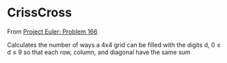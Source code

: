 # CrissCross

From [Project Euler: Problem 166](https://projecteuler.net/problem=166)

Calculates the number of ways a 4x4 grid can be filled with the digits d, 0 ≤ d ≤ 9 so that each row, column, and diagonal have the same sum